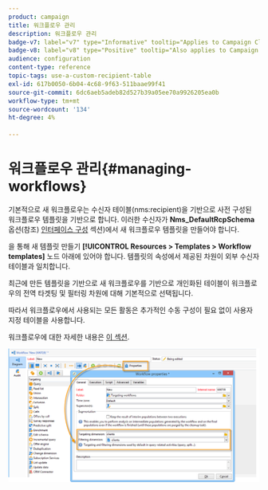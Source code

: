 ```yaml
---
product: campaign
title: 워크플로우 관리
description: 워크플로우 관리
badge-v7: label="v7" type="Informative" tooltip="Applies to Campaign Classic v7"
badge-v8: label="v8" type="Positive" tooltip="Also applies to Campaign v8"
audience: configuration
content-type: reference
topic-tags: use-a-custom-recipient-table
exl-id: 617b0050-6b04-4c68-9f63-511baae99f41
source-git-commit: 6dc6aeb5adeb82d527b39a05ee70a9926205ea0b
workflow-type: tm+mt
source-wordcount: '134'
ht-degree: 4%

---
```


# 워크플로우 관리{#managing-workflows}



기본적으로 새 워크플로우는 수신자 테이블(nms:recipient)을 기반으로 사전 구성된 워크플로우 템플릿을 기반으로 합니다. 이러한 수신자가 **Nms_DefaultRcpSchema** 옵션(참조) [인터페이스 구성](../../configuration/using/configuring-the-interface.md) 섹션)에서 새 워크플로우 템플릿을 만들어야 합니다.

을 통해 새 템플릿 만들기 **[!UICONTROL Resources > Templates > Workflow templates]** 노드 아래에 있어야 합니다. 템플릿의 속성에서 제공된 차원이 외부 수신자 테이블과 일치합니다.

최근에 만든 템플릿을 기반으로 새 워크플로우를 기반으로 개인화된 테이블이 워크플로우의 전역 타겟팅 및 필터링 차원에 대해 기본적으로 선택됩니다.

따라서 워크플로우에서 사용되는 모든 활동은 추가적인 수동 구성이 필요 없이 사용자 지정 테이블을 사용합니다.

워크플로우에 대한 자세한 내용은 [이 섹션](../../workflow/using/about-workflows.md).

![](assets/cfg_external_table_workflow.png)
